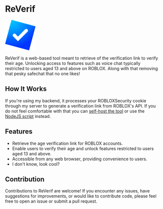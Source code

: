 # ReVerif

<img src="https://raw.githubusercontent.com/T-am3/ReVerif/main/public/icon.png" width="100">

ReVerif is a web-based tool meant to retrieve of the verification link to verify their age. Unlocking access to features such as voice chat typically restricted to users aged 13 and above on ROBLOX. Along with that removing that pesky safechat that no one likes!

## How It Works

If you're using my backend, it processes your ROBLOXSecurity cookie through my server to generate a verification link from ROBLOX's API. If you do not feel comfortable with that you can [self-host the tool](extras/index.js) or use the [NodeJS script](https://github.com/T-am3/ReVerif-Backend) instead.


## Features

- Retrieve the age verification link for ROBLOX accounts.
- Enable users to verify their age and unlock features restricted to users aged 13 and above.
- Accessible from any web browser, providing convenience to users.
- I don't know, look cool?

## Contribution

Contributions to ReVerif are welcome! If you encounter any issues, have suggestions for improvements, or would like to contribute code, please feel free to open an issue or submit a pull request.
